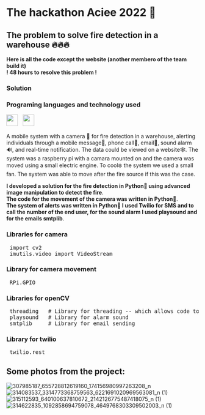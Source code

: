 # The hackathon Aciee 2022 🤖
## The problem to solve fire detection in a warehouse 🔥🔥🔥
**Here is all the code except the website (another membero of the team build it)**
<br>
**! 48 hours to resolve this problem !**
### Solution
### Programing languages and technology used

<img align="left" width="30px" style="padding-right:10px" src="https://cdn.jsdelivr.net/gh/devicons/devicon/icons/python/python-original.svg" /> 
<img align="left" width="30px" style="padding-right:10px" src="https://cdn.jsdelivr.net/gh/devicons/devicon/icons/opencv/opencv-original.svg" />  

<br>
<br>
<p>A mobile system with a camera 🎥 for fire detection in a warehouse, alerting individuals through a mobile message📳, phone call📲, email📨, sound alarm🔊, and real-time notification. 
The data could be viewed on a website🕸️.
The system was a raspberry pi with a camara mounted on and the camera was moved using a small electric engine. To cool❄️ the system we used a small fan.
The system was able to move after the fire source if this was the case.
</p>

**I developed a solution for the fire detection in Python🐍 using advanced image manipulation to detect the fire**.
<br>
**The code for the movement of the camera was written in Python🐍**.
<br>
**The system of alerts was written in Python🐍 I used Twilio for SMS and to call the number of the end user, for the sound alarm I used playsound and for the emails smtplib**.

### Libraries  for camera

<pre>
 import cv2
 imutils.video import VideoStream
</pre>

### Library for camera movement

<pre>
 RPi.GPIO
</pre>
 
### Libraries for openCV
<pre>
 threading   # Library for threading -- which allows code to run in backend
 playsound   # Library for alarm sound
 smtplib     # Library for email sending
</pre>
### Library for twilio
<pre>
 twilio.rest 
</pre>



## Some photos from the project:
![307985187_655728812619160_174156980997263208_n](https://github.com/AgacheAndrei/hackathon-aciee-2022-fire-detection/assets/36128809/4cb0fb48-5d4d-49fa-a37d-6d636d941e0a)
![314083537_3314773368759563_6221691020969563081_n (1)](https://github.com/AgacheAndrei/hackathon-aciee-2022-fire-detection/assets/36128809/c62df5bd-9537-42c2-a756-7cd1087e4004)
![315112593_640100637810672_2142126775487418075_n (1)](https://github.com/AgacheAndrei/hackathon-aciee-2022-fire-detection/assets/36128809/4c75c39b-9143-463a-b157-699b03ad19d0)
![314622835_1092858694759078_4649768303309502003_n (1)](https://github.com/AgacheAndrei/hackathon-aciee-2022-fire-detection/assets/36128809/5848fdf2-554e-4ced-892a-8952cac30e60)

